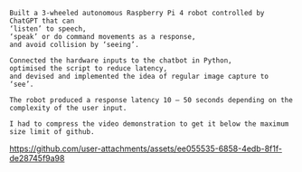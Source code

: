 	Built a 3-wheeled autonomous Raspberry Pi 4 robot controlled by ChatGPT that can 
    ‘listen’ to speech, 
    ‘speak’ or do command movements as a response, 
    and avoid collision by ‘seeing’. 
    
    Connected the hardware inputs to the chatbot in Python, 
    optimised the script to reduce latency, 
    and devised and implemented the idea of regular image capture to ‘see’. 
    
    The robot produced a response latency 10 – 50 seconds depending on the complexity of the user input.

    I had to compress the video demonstration to get it below the maximum size limit of github.




https://github.com/user-attachments/assets/ee055535-6858-4edb-8f1f-de28745f9a98


